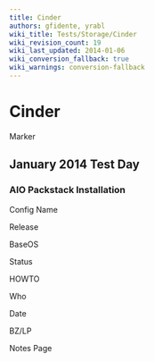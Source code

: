 ```yaml
---
title: Cinder
authors: gfidente, yrabl
wiki_title: Tests/Storage/Cinder
wiki_revision_count: 19
wiki_last_updated: 2014-01-06
wiki_conversion_fallback: true
wiki_warnings: conversion-fallback
---
```


# Cinder

Marker

## January 2014 Test Day

### AIO Packstack Installation

Config Name

Release

BaseOS

Status

HOWTO

Who

Date

BZ/LP

Notes Page
